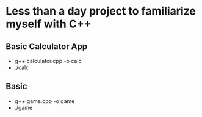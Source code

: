 # Less than a day project to familiarize myself with C++

## Basic Calculator App
 - g++ calculator.cpp -o calc
 - ./calc

## Basic
 - g++ game.cpp -o game
 - ./game 